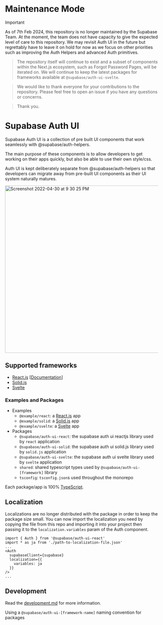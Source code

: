 
# Maintenance Mode

> [!IMPORTANT]  
> As of 7th Feb 2024, this repository is no longer maintained by the Supabase Team. At the moment, the team does not have capacity to give the expected level of care to this repository. We may revisit Auth UI in the future but regrettably have to leave it on hold for now as we focus on other priorities such as improving the Auth Helpers and advanced Auth primitives.

> The repository itself will continue to exist and a subset of components within the Next.js ecosystem, such as Forgot Password Pages, will be iterated on. We will continue to keep the latest packages for frameworks available at `@supabase/auth-ui-svelte`.

> We would like to thank everyone for your contributions to the repository. Please feel free to open an issue if you have any questions or concerns.

> Thank you.

# Supabase Auth UI

Supabase Auth UI is a collection of pre built UI components that work seamlessly with @supabase/auth-helpers.

The main purpose of these components is to allow developers to get working on their apps quickly, but also be able to use their own style/css.

Auth UI is kept deliberately separate from @supabase/auth-helpers so that developers can migrate away from pre-built UI components as their UI system naturally matures.

<img width="552" alt="Screenshot 2022-04-30 at 9 30 25 PM" src="https://user-images.githubusercontent.com/8291514/166107630-edb5190c-1d27-4757-8960-11ef14f87af1.png">


## Supported frameworks

- [React.js](https://reactjs.org/) [[Documentation](https://supabase.com/docs/guides/auth/auth-helpers/auth-ui)]
- [Solid.js](https://www.solidjs.com/)
- [Svelte](https://svelte.dev/)

### Examples and Packages

- Examples
  - `@example/react`: a [React.js](./examples/react) app
  - `@example/solid`: a [Solid.js](./examples/solidjs) app
  - `@example/svelte`: a [Svelte](./examples/svelte) app
- Packages
  - `@supabase/auth-ui-react`: the supabase auth ui reactjs library used by `react` application
  - `@supabase/auth-ui-solid`: the supabase auth ui solid.js library used by `solid.js` application
  - `@supabase/auth-ui-svelte`: the supabase auth ui svelte library used by `svelte` application
  - `shared`: shared typescript types used by `@supabase/auth-ui-[framework]` library
  - `tsconfig`: `tsconfig.json`s used throughout the monorepo

Each package/app is 100% [TypeScript](https://www.typescriptlang.org/).

## Localization

Localizations are no longer distributed with the package in order to keep the package size small. You can now import the localization you need by copying the file from this repo and importing it into your project then passing it to the `localization.variables` param of the Auth component.

```tsx
import { Auth } from '@supabase/auth-ui-react'
import * as ja from './path-to-localization-file.json'
...
<Auth
  supabaseClient={supabase}
  localization={{
    variables: ja
  }}
/>
...
```

## Development

Read the [development.md](./development.md) for more information.

Using a `@supabase/auth-ui-[framework-name]` naming convention for packages
